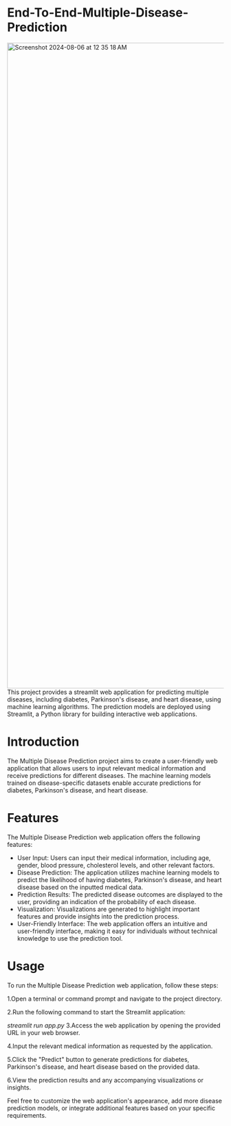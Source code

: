 # End-To-End-Multiple-Disease-Prediction

<img width="1499" alt="Screenshot 2024-08-06 at 12 35 18 AM" src="https://github.com/user-attachments/assets/3703c684-bf69-4536-84fd-c73350001626">
This project provides a streamlit web application for predicting multiple diseases, including diabetes, Parkinson's disease, and heart disease, using machine learning algorithms. The prediction models are deployed using Streamlit, a Python library for building interactive web applications.

# Introduction
The Multiple Disease Prediction project aims to create a user-friendly web application that allows users to input relevant medical information and receive predictions for different diseases. The machine learning models trained on disease-specific datasets enable accurate predictions for diabetes, Parkinson's disease, and heart disease.

# Features
The Multiple Disease Prediction web application offers the following features:

* User Input: Users can input their medical information, including age, gender, blood pressure, cholesterol levels, and other relevant factors.
* Disease Prediction: The application utilizes machine learning models to predict the likelihood of having diabetes, Parkinson's disease, and heart disease based on the inputted medical data.
* Prediction Results: The predicted disease outcomes are displayed to the user, providing an indication of the probability of each disease.
* Visualization: Visualizations are generated to highlight important features and provide insights into the prediction process.
* User-Friendly Interface: The web application offers an intuitive and user-friendly interface, making it easy for individuals without technical knowledge to use the prediction tool.

# Usage
To run the Multiple Disease Prediction web application, follow these steps:

1.Open a terminal or command prompt and navigate to the project directory.

2.Run the following command to start the Streamlit application:

*streamlit run app.py*
3.Access the web application by opening the provided URL in your web browser.

4.Input the relevant medical information as requested by the application.

5.Click the "Predict" button to generate predictions for diabetes, Parkinson's disease, and heart disease based on the provided data.

6.View the prediction results and any accompanying visualizations or insights.

Feel free to customize the web application's appearance, add more disease prediction models, or integrate additional features based on your specific requirements.
